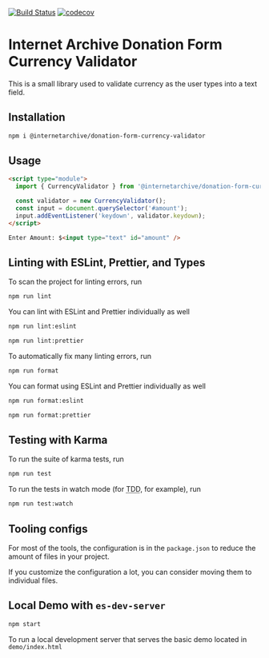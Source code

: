 [![Build Status](https://travis-ci.com/internetarchive/iaux-donation-form-currency-validator.svg?branch=master)](https://travis-ci.com/internetarchive/iaux-donation-form-currency-validator) [![codecov](https://codecov.io/gh/internetarchive/iaux-donation-form-currency-validator/branch/master/graph/badge.svg)](https://codecov.io/gh/internetarchive/iaux-donation-form-currency-validator)

# Internet Archive Donation Form Currency Validator

This is a small library used to validate currency as the user types into a text field.

## Installation
```bash
npm i @internetarchive/donation-form-currency-validator
```

## Usage
```html
<script type="module">
  import { CurrencyValidator } from '@internetarchive/donation-form-currency-validator';

  const validator = new CurrencyValidator();
  const input = document.querySelector('#amount');
  input.addEventListener('keydown', validator.keydown);
</script>

Enter Amount: $<input type="text" id="amount" />
```

## Linting with ESLint, Prettier, and Types
To scan the project for linting errors, run
```bash
npm run lint
```

You can lint with ESLint and Prettier individually as well
```bash
npm run lint:eslint
```
```bash
npm run lint:prettier
```

To automatically fix many linting errors, run
```bash
npm run format
```

You can format using ESLint and Prettier individually as well
```bash
npm run format:eslint
```
```bash
npm run format:prettier
```

## Testing with Karma
To run the suite of karma tests, run
```bash
npm run test
```

To run the tests in watch mode (for <abbr title="test driven development">TDD</abbr>, for example), run

```bash
npm run test:watch
```


## Tooling configs

For most of the tools, the configuration is in the `package.json` to reduce the amount of files in your project.

If you customize the configuration a lot, you can consider moving them to individual files.

## Local Demo with `es-dev-server`
```bash
npm start
```
To run a local development server that serves the basic demo located in `demo/index.html`
